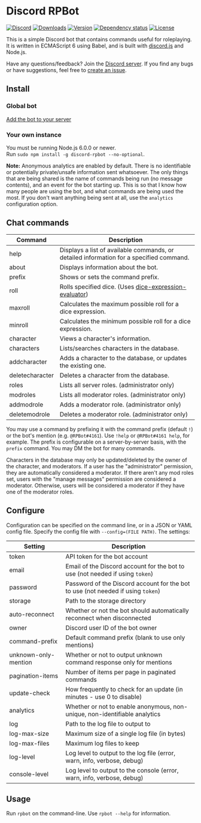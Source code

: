 # Discord RPBot
[![Discord](https://discordapp.com/api/servers/204792270568816640/widget.png)](https://discord.gg/SZMhh2B)
[![Downloads](https://img.shields.io/npm/dt/discord-rpbot.svg)](https://www.npmjs.com/package/discord-rpbot)
[![Version](https://img.shields.io/npm/v/discord-rpbot.svg)](https://www.npmjs.com/package/discord-rpbot)
[![Dependency status](https://david-dm.org/Gawdl3y/discord-rpbot.svg)](https://david-dm.org/Gawdl3y/discord-rpbot)
[![License](https://img.shields.io/npm/l/discord-rpbot.svg)](LICENSE)

This is a simple Discord bot that contains commands useful for roleplaying.
It is written in ECMAScript 6 using Babel, and is built with [discord.js](https://github.com/hydrabolt/discord.js) and Node.js.

Have any questions/feedback?
Join the [Discord server](https://discord.gg/SZMhh2B).
If you find any bugs or have suggestions, feel free to [create an issue](/../../issues).

## Install
### Global bot
[Add the bot to your server](https://discordapp.com/oauth2/authorize?client_id=204353188172660747&scope=bot&permissions=0)

### Your own instance
You must be running Node.js 6.0.0 or newer.  
Run `sudo npm install -g discord-rpbot --no-optional`.

**Note:** Anonymous analytics are enabled by default.
There is no identifiable or potentially private/unsafe information sent whatsoever.
The only things that are being shared is the name of commands being run (no message contents), and an event for the bot starting up.
This is so that I know how many people are using the bot, and what commands are being used the most.
If you don't want anything being sent at all, use the `analytics` configuration option.

## Chat commands
| Command          | Description                                                                                                   |
|------------------|---------------------------------------------------------------------------------------------------------------|
| help             | Displays a list of available commands, or detailed information for a specified command.                       |
| about            | Displays information about the bot.                                                                           |
| prefix           | Shows or sets the command prefix.                                                                             |
| roll             | Rolls specified dice. (Uses [dice-expression-evaluator](https://github.com/dbkang/dice-expression-evaluator)) |
| maxroll          | Calculates the maximum possible roll for a dice expression.                                                   |
| minroll          | Calculates the minimum possible roll for a dice expression.                                                   |
| character        | Views a character's information.                                                                              |
| characters       | Lists/searches characters in the database.                                                                    |
| addcharacter     | Adds a character to the database, or updates the existing one.                                                |
| deletecharacter  | Deletes a character from the database.                                                                        |
| roles            | Lists all server roles. (administrator only)                                                                  |
| modroles         | Lists all moderator roles. (administrator only)                                                               |
| addmodrole       | Adds a moderator role. (administrator only)                                                                   |
| deletemodrole    | Deletes a moderator role. (administrator only)                                                                |

You may use a command by prefixing it with the command prefix (default `!`) or the bot's mention (e.g. `@RPBot#4161`).
Use `!help` or `@RPBot#4161 help`, for example.
The prefix is configurable on a server-by-server basis, with the `prefix` command.
You may DM the bot for many commands.

Characters in the database may only be updated/deleted by the owner of the character, and moderators.
If a user has the "administrator" permission, they are automatically considered a moderator.
If there aren't any mod roles set, users with the "manage messages" permission are considered a moderator.
Otherwise, users will be considered a moderator if they have one of the moderator roles.

## Configure
Configuration can be specified on the command line, or in a JSON or YAML config file.
Specify the config file with `--config=(FILE PATH)`.
The settings:

| Setting              | Description                                                                      |        
|----------------------|----------------------------------------------------------------------------------|
| token                | API token for the bot account                                                    |
| email                | Email of the Discord account for the bot to use (not needed if using `token`)    |
| password             | Password of the Discord account for the bot to use (not needed if using `token`) |
| storage              | Path to the storage directory                                                    |
| auto-reconnect       | Whether or not the bot should automatically reconnect when disconnected          |
| owner                | Discord user ID of the bot owner                                                 |
| command-prefix       | Default command prefix (blank to use only mentions)                              |
| unknown-only-mention | Whether or not to output unknown command response only for mentions              |
| pagination-items     | Number of items per page in paginated commands                                   |
| update-check         | How frequently to check for an update (in minutes - use 0 to disable)            |
| analytics            | Whether or not to enable anonymous, non-unique, non-identifiable analytics       |
| log                  | Path to the log file to output to                                                |
| log-max-size         | Maximum size of a single log file (in bytes)                                     |
| log-max-files        | Maximum log files to keep                                                        |
| log-level            | Log level to output to the log file (error, warn, info, verbose, debug)          |
| console-level        | Log level to output to the console (error, warn, info, verbose, debug)           |

## Usage
Run `rpbot` on the command-line.
Use `rpbot --help` for information.

